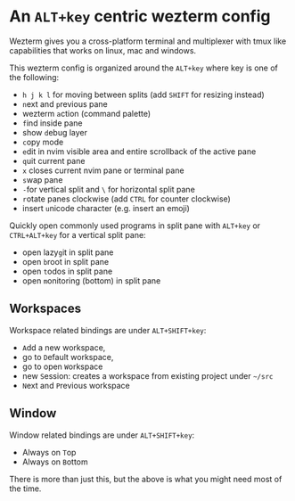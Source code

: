 # An `ALT+key` centric wezterm config

Wezterm gives you a cross-platform terminal and multiplexer with tmux like
capabilities that works on linux, mac and windows.

This wezterm config is organized around the `ALT+key` where key is one of the following:

- `h j k l` for moving between splits (add `SHIFT` for resizing instead)
- `n`ext and `p`revious pane
- wezterm `a`ction (command palette)
- `f`ind inside pane
- show `d`ebug layer
- `c`opy mode
- `e`dit in nvim visible area and entire scrollback of the active pane
- `q`uit current pane
- `x` closes current nvim pane or terminal pane
- `s`wap pane
- `-`for vertical split and `\` for horizontal split pane
- `r`otate panes clockwise (add `CTRL` for counter clockwise)
- insert `u`nicode character (e.g. insert an emoji)

Quickly open commonly used programs in split pane with `ALT+key` or
`CTRL+ALT+key` for a vertical split pane:

- open lazy`g`it in split pane
- open `b`root in split pane
- open `t`odos in split pane
- open `m`onitoring (bottom) in split pane

## Workspaces

Workspace related bindings are under `ALT+SHIFT+key`:

- `A`dd a new workspace,
- go to `D`efault workspace,
- go to open `W`orkspace
- new `S`ession: creates a workspace from existing project under `~/src`
- `N`ext and `P`revious workspace

## Window

Window related bindings are under `ALT+SHIFT+key`:

- Always on `T`op
- Always on `B`ottom

There is more than just this, but the above is what you might need most of the time.
